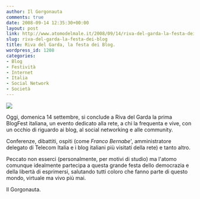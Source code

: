 ```yaml
---
author: Il Gorgonauta
comments: true
date: 2008-09-14 12:35:30+00:00
layout: post
link: http://www.atomodelmale.it/2008/09/14/riva-del-garda-la-festa-dei-blog/
slug: riva-del-garda-la-festa-dei-blog
title: Riva del Garda, la festa dei Blog.
wordpress_id: 1208
categories:
- Blog
- Festività
- Internet
- Italia
- Social Network
- Società
---
```


![](http://www.atomodelmale.it/wp-content/uploads/2008/10/logo-hp-300x274.jpg)



Oggi, domenica 14 settembre, si conclude a Riva del Garda la prima BlogFest italiana, un evento dedicato alla rete, a chi la frequenta e vive, con un occhio di riguardo ai blog, al social networking e alle community.

Conferenze, dibattiti, ospiti (come _Franco Bernabe_', amministratore delegato di Telecom      Italia e i blog italiani più visitati della rete) e tanto altro.



Peccato non esserci (personalmente, per motivi di studio) ma l'atomo comunque idealmente partecipa a questa grande festa dello democrazia e della libertà di esprimersi, salutando tutti coloro che fanno parte di questo mondo, virtuale ma vivo più mai.

Il Gorgonauta.
